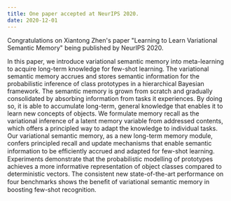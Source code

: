 ```yaml
---
title: One paper accepted at NeurIPS 2020.
date: 2020-12-01
---
```


Congratulations on Xiantong Zhen's paper "Learning to Learn Variational Semantic Memory" being published by NeurIPS 2020.

<!--more-->
In this paper, we introduce variational semantic memory into meta-learning to acquire long-term knowledge for few-shot learning. The variational semantic memory accrues and stores semantic information for the probabilistic inference of class prototypes in a hierarchical Bayesian framework. The semantic memory is grown from scratch and gradually consolidated by absorbing information from tasks it experiences. By doing so, it is able to accumulate long-term, general knowledge that enables it to learn new concepts of objects. We formulate memory recall as the variational inference of a latent memory variable from addressed contents, which offers a principled way to adapt the knowledge to individual tasks. Our variational semantic memory, as a new long-term memory module, confers principled recall and update mechanisms that enable semantic information to be efﬁciently accrued and adapted for few-shot learning. Experiments demonstrate that the probabilistic modelling of prototypes achieves a more informative representation of object classes compared to deterministic vectors. The consistent new state-of-the-art performance on four benchmarks shows the beneﬁt of variational semantic memory in boosting few-shot recognition.
